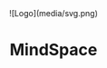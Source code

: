 <div align="center">
![Logo](media/svg.png)
<!-- 	<img src="media/svg.png" width="100"/> -->
<h1>MindSpace</h1>
</div>


